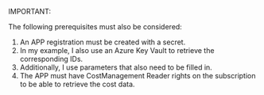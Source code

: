 IMPORTANT:

The following prerequisites must also be considered:

1. An APP registration must be created with a secret.
2. In my example, I also use an Azure Key Vault to retrieve the corresponding IDs.
3. Additionally, I use parameters that also need to be filled in.
4. The APP must have CostManagement Reader rights on the subscription to be able to retrieve the cost data.